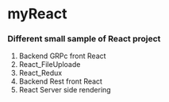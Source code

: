 # myReact
### Different small sample of React project
1. Backend GRPc front React
2. React_FileUploade 
3. React_Redux
4. Backend Rest front React
5. React Server side rendering


